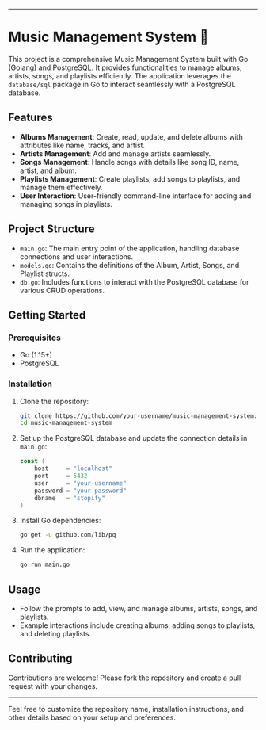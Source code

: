 
---

# Music Management System 🎵

This project is a comprehensive Music Management System built with Go (Golang) and PostgreSQL. It provides functionalities to manage albums, artists, songs, and playlists efficiently. The application leverages the `database/sql` package in Go to interact seamlessly with a PostgreSQL database.

## Features

- **Albums Management**: Create, read, update, and delete albums with attributes like name, tracks, and artist.
- **Artists Management**: Add and manage artists seamlessly.
- **Songs Management**: Handle songs with details like song ID, name, artist, and album.
- **Playlists Management**: Create playlists, add songs to playlists, and manage them effectively.
- **User Interaction**: User-friendly command-line interface for adding and managing songs in playlists.

## Project Structure

- `main.go`: The main entry point of the application, handling database connections and user interactions.
- `models.go`: Contains the definitions of the Album, Artist, Songs, and Playlist structs.
- `db.go`: Includes functions to interact with the PostgreSQL database for various CRUD operations.

## Getting Started

### Prerequisites

- Go (1.15+)
- PostgreSQL

### Installation

1. Clone the repository:
    ```sh
    git clone https://github.com/your-username/music-management-system.git
    cd music-management-system
    ```

2. Set up the PostgreSQL database and update the connection details in `main.go`:
    ```go
    const (
        host     = "localhost"
        port     = 5432
        user     = "your-username"
        password = "your-password"
        dbname   = "stopify"
    )
    ```

3. Install Go dependencies:
    ```sh
    go get -u github.com/lib/pq
    ```

4. Run the application:
    ```sh
    go run main.go
    ```

## Usage

- Follow the prompts to add, view, and manage albums, artists, songs, and playlists.
- Example interactions include creating albums, adding songs to playlists, and deleting playlists.

## Contributing

Contributions are welcome! Please fork the repository and create a pull request with your changes.

---

Feel free to customize the repository name, installation instructions, and other details based on your setup and preferences.
